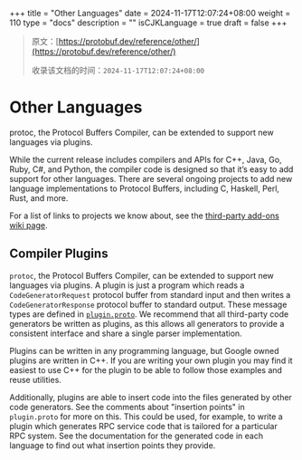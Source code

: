 +++
title = "Other Languages"
date = 2024-11-17T12:07:24+08:00
weight = 110
type = "docs"
description = ""
isCJKLanguage = true
draft = false
+++

> 原文：[https://protobuf.dev/reference/other/](https://protobuf.dev/reference/other/)
>
> 收录该文档的时间：`2024-11-17T12:07:24+08:00`

# Other Languages

protoc, the Protocol Buffers Compiler, can be extended to support new languages via plugins.



While the current release includes compilers and APIs for C++, Java, Go, Ruby, C#, and Python, the compiler code is designed so that it’s easy to add support for other languages. There are several ongoing projects to add new language implementations to Protocol Buffers, including C, Haskell, Perl, Rust, and more.

For a list of links to projects we know about, see the [third-party add-ons wiki page](https://github.com/protocolbuffers/protobuf/blob/main/docs/third_party.md).

## Compiler Plugins

`protoc`, the Protocol Buffers Compiler, can be extended to support new languages via plugins. A plugin is just a program which reads a `CodeGeneratorRequest` protocol buffer from standard input and then writes a `CodeGeneratorResponse` protocol buffer to standard output. These message types are defined in [`plugin.proto`](https://protobuf.dev/reference/cpp/api-docs/google.protobuf.compiler.plugin.pb). We recommend that all third-party code generators be written as plugins, as this allows all generators to provide a consistent interface and share a single parser implementation.

Plugins can be written in any programming language, but Google owned plugins are written in C++. If you are writing your own plugin you may find it easiest to use C++ for the plugin to be able to follow those examples and reuse utilities.

Additionally, plugins are able to insert code into the files generated by other code generators. See the comments about "insertion points" in `plugin.proto` for more on this. This could be used, for example, to write a plugin which generates RPC service code that is tailored for a particular RPC system. See the documentation for the generated code in each language to find out what insertion points they provide.
